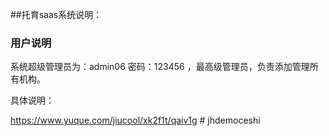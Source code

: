 ##托育saas系统说明：

### 用户说明
系统超级管理员为：admin06   密码：123456 ，最高级管理员，负责添加管理所有机构。

具体说明：

https://www.yuque.com/jiucool/xk2f1t/qaiv1g
#   j h d e m o c e s h i  
 